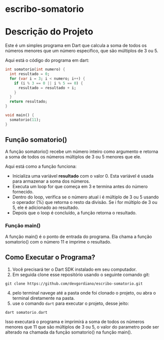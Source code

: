 # escribo-somatorio

# Descrição do Projeto
Este é um simples programa em Dart que calcula a soma de todos os números menores que um número específico, que são múltiplos de 3 ou 5.


Aqui está o código do programa em dart:
~~~dart
int somatorio(int numero) {
  int resultado = 0;
  for (var i = 3; i < numero; i++) {
    if (i % 3 == 0 || i % 5 == 0) {
      resultado = resultado + i;
    }
  }
  return resultado;
}

void main() {
  somatorio(11);
}

~~~~

## Função somatorio()
A função somatorio() recebe um número inteiro como argumento e retorna a soma de todos os números múltiplos de 3 ou 5 menores que ele.

Aqui está como a função funciona:

* Inicializa uma variável **resultado** com o valor 0. Esta variável é usada para armazenar a soma dos números.
* Executa um loop for que começa em 3 e termina antes do número fornecido.
* Dentro do loop, verifica se o número atual i é múltiplo de 3 ou 5 usando o operador (%) que retorna o resto da divisão. Se i for múltiplo de 3 ou 5, ele é adicionado ao resultado.
* Depois que o loop é concluído, a função retorna o resultado.

### Função main()
A função main() é o ponto de entrada do programa. Ela chama a função somatorio() com o número 11 e imprime o resultado.

## Como Executar o Programa?

1. Você precisará ter o Dart SDK instalado em seu computador.
2. Em seguida clone esse repositório usando o seguinte comando git:
~~~git
git clone https://github.com/devgordiano/escribo-somatorio.git
~~~~
4. pelo terminal navege até a pasta onde foi clonado o projeto, ou abra o terminal diretamente na pasta.
5. use o comando `dart` para executar o projeto, desse jeito:
~~~dart
dart somatorio.dart
~~~

Isso executará o programa e imprimirá a soma de todos os números menores que 11 que são múltiplos de 3 ou 5, o valor do parametro pode ser alterado na chamada da função somatorio() na função main().

